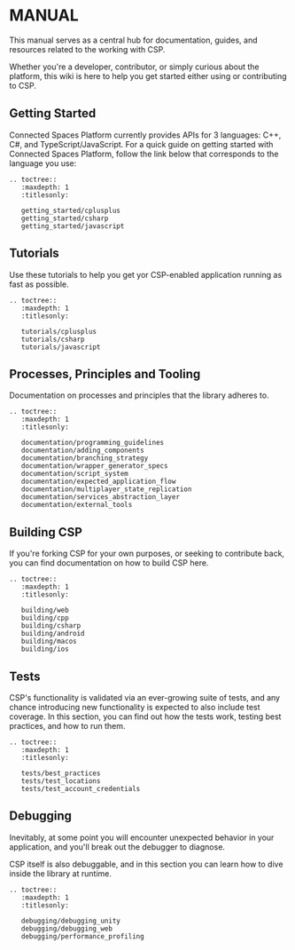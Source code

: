 # MANUAL

This manual serves as a central hub for documentation, guides, and resources related to the working with CSP.

Whether you're a developer, contributor, or simply curious about the platform, this wiki is here to help you get started either using or contributing to CSP.

## Getting Started

Connected Spaces Platform currently provides APIs for 3 languages: C++, C#, and TypeScript/JavaScript.
For a quick guide on getting started with Connected Spaces Platform, follow the link below that corresponds to the language you use:

```eval_rst
.. toctree::
   :maxdepth: 1
   :titlesonly:

   getting_started/cplusplus
   getting_started/csharp
   getting_started/javascript
```

## Tutorials

Use these tutorials to help you get yor CSP-enabled application running as fast as possible.

```eval_rst
.. toctree::
   :maxdepth: 1
   :titlesonly:

   tutorials/cplusplus
   tutorials/csharp
   tutorials/javascript
```

## Processes, Principles and Tooling

Documentation on processes and principles that the library adheres to.

```eval_rst
.. toctree::
   :maxdepth: 1
   :titlesonly:

   documentation/programming_guidelines
   documentation/adding_components
   documentation/branching_strategy
   documentation/wrapper_generator_specs
   documentation/script_system
   documentation/expected_application_flow
   documentation/multiplayer_state_replication
   documentation/services_abstraction_layer
   documentation/external_tools
```

## Building CSP

If you're forking CSP for your own purposes, or seeking to contribute back, you can find documentation on how to build CSP here.

```eval_rst
.. toctree::
   :maxdepth: 1
   :titlesonly:

   building/web
   building/cpp
   building/csharp
   building/android
   building/macos
   building/ios
```

## Tests

CSP's functionality is validated via an ever-growing suite of tests, and any chance introducing new functionality is expected to also include test coverage.
In this section, you can find out how the tests work, testing best practices, and how to run them.

```eval_rst
.. toctree::
   :maxdepth: 1
   :titlesonly:

   tests/best_practices
   tests/test_locations
   tests/test_account_credentials
```

## Debugging

Inevitably, at some point you will encounter unexpected behavior in your application, and you'll break out the debugger to diagnose.

CSP itself is also debuggable, and in this section you can learn how to dive inside the library at runtime.

```eval_rst
.. toctree::
   :maxdepth: 1
   :titlesonly:

   debugging/debugging_unity
   debugging/debugging_web
   debugging/performance_profiling
```

